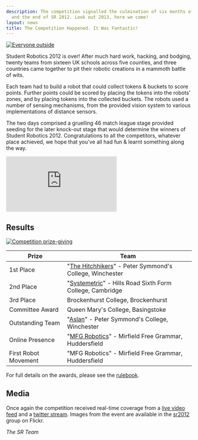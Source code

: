 ```yaml
---
description: The competition signalled the culmination of six months of hard work
  and the end of SR 2012. Look out 2013, here we come!
layout: news
title: The Competition Happened. It Was Fantastic!
---
```

<a href="http://www.flickr.com/photos/amspanton/6938591562/in/set-72157629831940951/">
	<img class="right" src="https://farm6.staticflickr.com/5240/6938591562_598a119b47_n.jpg" alt="Everyone outside"
	     title="Everyone outside with the robots, CC BY-NC-SA Mrs A M Spanton" />
</a>

Student Robotics 2012 is over!
After much hard work, hacking, and bodging,
 twenty teams from sixteen UK schools across five counties,
 and three countries came together to pit their robotic creations in a mammoth battle of wits.

Each team had to build a robot that could collect tokens & buckets to score points.
Further points could be scored by placing the tokens into the robots' zones,
 and by placing tokens into the collected buckets.
The robots used a number of sensing mechanisms,
 from the provided vision system
 to various implementations of distance sensors.

The two days comprised a gruelling 46 match league stage provided seeding for the later knock-out stage that would determine the winners of Student Robotics 2012.
Congratulations to all the competitors, whatever place achieved,
 we hope that you've all had fun & learnt something along the way.

<iframe
  class="center video"
  src="https://www.youtube-nocookie.com/embed/nzrsJhVAH7M"
  frameborder="0"
  allowfullscreen
  >
</iframe>

Results
-------

<a href="http://www.flickr.com/photos/amspanton/7084689111/in/set-72157629831940951">
	<img src="https://farm8.staticflickr.com/7245/7084689111_a53c1c2fa7_n.jpg" alt="Competition prize-giving"
	     title="Stephen English and Eric Cooke presenting the first place award inthe arena, CC BY-NC-SA Mrs A M Spanton" class="right" />
</a>


|        Prize          |            Team
|-----------------------|-----------------------------------------------
| 1st Place             | "[The Hitchhikers](http://pscstudentrobotics.blogspot.com/)" - Peter Symmond's College, Winchester
| 2nd Place             | "[Systemetric](http://team759.blogspot.co.uk/)" - Hills Road Sixth Form College, Cambridge
| 3rd Place             | Brockenhurst College, Brockenhurst
| Committee Award       | Queen Mary's College, Basingstoke
| Outstanding Team      | "[Aslan](http://pscrobotics.blogspot.co.uk/)" - Peter Symmond's College, Winchester
| Online Presence       | "[MFG Robotics](http://mfgrobotics.org/)" - Mirfield Free Grammar, Huddersfield
| First Robot Movement  | "MFG Robotics" - Mirfield Free Grammar, Huddersfield

For full details on the awards, please see the [rulebook](https://studentrobotics.org/docs/resources/2012/rulebook.pdf).

Media
-----

Once again the competition received real-time coverage from a [live video feed](http://srlive.cmalton.me.uk/)
 and a [twitter stream](http://twitter.com/StudentRobotics).
Images from the event are available in the [sr2012](http://www.flickr.com/groups/sr2012/) group on Flickr.

_The SR Team_
